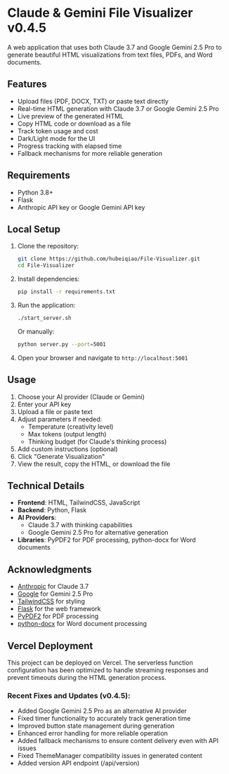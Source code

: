 # Claude & Gemini File Visualizer v0.4.5

A web application that uses both Claude 3.7 and Google Gemini 2.5 Pro to generate beautiful HTML visualizations from text files, PDFs, and Word documents.

## Features

- Upload files (PDF, DOCX, TXT) or paste text directly
- Real-time HTML generation with Claude 3.7 or Google Gemini 2.5 Pro
- Live preview of the generated HTML
- Copy HTML code or download as a file
- Track token usage and cost
- Dark/Light mode for the UI
- Progress tracking with elapsed time
- Fallback mechanisms for more reliable generation

## Requirements

- Python 3.8+
- Flask
- Anthropic API key or Google Gemini API key

## Local Setup

1. Clone the repository:
   ```bash
   git clone https://github.com/hubeiqiao/File-Visualizer.git
   cd File-Visualizer
   ```

2. Install dependencies:
   ```bash
   pip install -r requirements.txt
   ```

3. Run the application:
   ```bash
   ./start_server.sh
   ```
   
   Or manually:
   ```bash
   python server.py --port=5001
   ```

4. Open your browser and navigate to `http://localhost:5001`

## Usage

1. Choose your AI provider (Claude or Gemini)
2. Enter your API key
3. Upload a file or paste text
4. Adjust parameters if needed:
   - Temperature (creativity level)
   - Max tokens (output length)
   - Thinking budget (for Claude's thinking process)
5. Add custom instructions (optional)
6. Click "Generate Visualization"
7. View the result, copy the HTML, or download the file

## Technical Details

- **Frontend**: HTML, TailwindCSS, JavaScript
- **Backend**: Python, Flask
- **AI Providers**: 
  - Claude 3.7 with thinking capabilities
  - Google Gemini 2.5 Pro for alternative generation
- **Libraries**: PyPDF2 for PDF processing, python-docx for Word documents

## Acknowledgments

- [Anthropic](https://www.anthropic.com/) for Claude 3.7
- [Google](https://ai.google.dev/) for Gemini 2.5 Pro
- [TailwindCSS](https://tailwindcss.com/) for styling
- [Flask](https://flask.palletsprojects.com/) for the web framework
- [PyPDF2](https://pypi.org/project/PyPDF2/) for PDF processing
- [python-docx](https://python-docx.readthedocs.io/) for Word document processing

## Vercel Deployment

This project can be deployed on Vercel. The serverless function configuration has been optimized to handle streaming responses and prevent timeouts during the HTML generation process.

### Recent Fixes and Updates (v0.4.5):
- Added Google Gemini 2.5 Pro as an alternative AI provider
- Fixed timer functionality to accurately track generation time
- Improved button state management during generation
- Enhanced error handling for more reliable operation
- Added fallback mechanisms to ensure content delivery even with API issues
- Fixed ThemeManager compatibility issues in generated content
- Added version API endpoint (/api/version) 